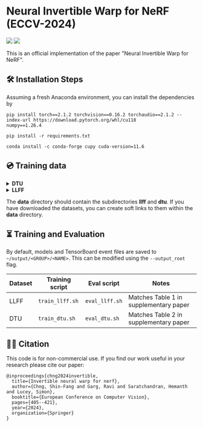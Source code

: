 # Neural Invertible Warp for NeRF (ECCV-2024)

<a href='https://sfchng.github.io/ineurowarping-github.io/'><img src='https://img.shields.io/badge/Project-Page-Green'></a>
<a href='https://arxiv.org/abs/2407.12354'><img src='https://img.shields.io/badge/Paper-Arxiv-red'></a>

This is an official implementation of the paper "Neural Invertible Warp for NeRF".


## 🛠️ Installation Steps
Assuming a fresh Anaconda environment, you can install the dependencies by
```shell
pip install torch==2.1.2 torchvision==0.16.2 torchaudio==2.1.2 --index-url https://download.pytorch.org/whl/cu118
numpy==1.26.4

pip install -r requirements.txt

conda install -c conda-forge cupy cuda-version=11.6
```

## 💿 Training data

<details>
  <summary><b>DTU</b></summary>

* Images: We use the DTU dataset, produced by SPARF, where the images are processed and resized to 300 x 400.
Download the data [here](https://drive.google.com/drive/folders/1PsT3uKwqHHD2bEEHkIXB99AlIjtmrEiR?usp=sharing). 

* Ground-truth depth maps: For geometry evaluation, we report the depth error. Download the [depth maps](https://virutalbuy-public.oss-cn-hangzhou.aliyuncs.com/share/cascade-stereo/CasMVSNet/dtu_data/dtu_train_hr/Depths_raw.zip). They are extracted from [MVSNeRF](https://github.com/apchenstu/mvsnerf#:~:text=training%20data%20and-,Depth_raw,-from%20original%20MVSNet).  

</details>

<details>
  <summary><b>LLFF</b></summary>

The LLFF real-world data can be found in the [NeRF Google Drive](https://drive.google.com/drive/folders/128yBriW1IG_3NJ5Rp7APSTZsJqdJdfc1).
You can download the dataset by running
```shell
gdown 16VnMcF1KJYxN9QId6TClMsZRahHNMW5g # download nerf_llff_data.zip
unzip nerf_llff_data.zip
rm -f nerf_llff_data.zip
mv nerf_llff_data data/llff
```

</details>


The **data** directory should contain the subdirectories **llff** and **dtu**. If you have downloaded the datasets, you can create soft links to them within the **data** directory.

## ⏳ Training and Evaluation

By default, models and TensorBoard event files are saved to `~/output/<GROUP>/<NAME>`. This can be modified using the `--output_root` flag.

| Dataset   | Training script  | Eval script     | Notes                                   |
| --------- | ---------------- | --------------- | -------------------------               |
| LLFF      | `train_llff.sh`  | `eval_llff.sh`  | Matches Table 1 in supplementary paper  |
| DTU       | `train_dtu.sh`   | `eval_dtu.sh`   | Matches Table 2 in supplementary paper  |

## 👩‍💻 Citation
This code is for non-commercial use.
If you find our work useful in your research please cite our paper:
```
@inproceedings{chng2024invertible,
  title={Invertible neural warp for nerf},
  author={Chng, Shin-Fang and Garg, Ravi and Saratchandran, Hemanth and Lucey, Simon},
  booktitle={European Conference on Computer Vision},
  pages={405--421},
  year={2024},
  organization={Springer}
}
```
